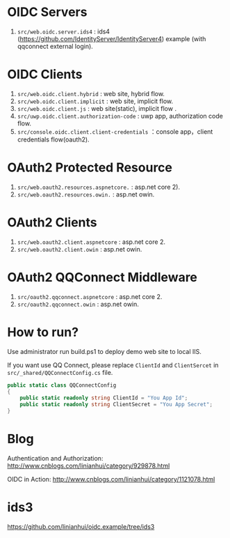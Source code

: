 # OIDC Servers
1. `src/web.oidc.server.ids4` : ids4 (https://github.com/IdentityServer/IdentityServer4) example (with qqconnect external login).

# OIDC Clients
1. `src/web.oidc.client.hybrid` : web site, hybrid flow.
1. `src/web.oidc.client.implicit` : web site, implicit flow.
1. `src/web.oidc.client.js` : web site(static), implicit flow .
1. `src/uwp.oidc.client.authorization-code` : uwp app, authorization code flow.
1. `src/console.oidc.client.client-credentials` ：console app，client credentials flow(oauth2).

# OAuth2 Protected Resource
1. `src/web.oauth2.resources.aspnetcore.` : asp.net core 2).
1. `src/web.oauth2.resources.owin.` : asp.net owin.

# OAuth2 Clients
1. `src/web.oauth2.client.aspnetcore` : asp.net core 2.
1. `src/web.oauth2.client.owin` : asp.net owin.

# OAuth2 QQConnect Middleware
1. `src/oauth2.qqconnect.aspnetcore` : asp.net core 2.
1. `src/oauth2.qqconnect.owin` : asp.net owin.

# How to run?
Use administrator run build.ps1 to deploy demo web site to local IIS. 

If you want use QQ Connect, please replace `ClientId` and `ClientSercet` in `src/_shared/QQConnectConfig.cs` file.
``` csharp
public static class QQConnectConfig
{
    public static readonly string ClientId = "You App Id";
    public static readonly string ClientSecret = "You App Secret";
}
```
# Blog
Authentication and Authorization: http://www.cnblogs.com/linianhui/category/929878.html

OIDC in Action: http://www.cnblogs.com/linianhui/category/1121078.html

# ids3
https://github.com/linianhui/oidc.example/tree/ids3 
